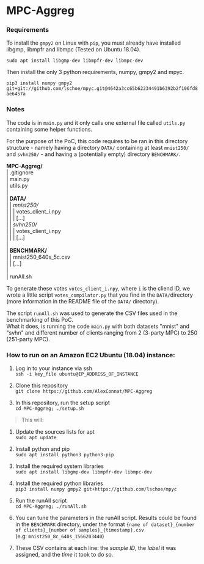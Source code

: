 # MPC-Aggreg



### Requirements

To install the `gmpy2` on Linux with `pip`, you must already have installed libgmp, libmpfr and libmpc (Tested on Ubuntu 18.04).

`sudo apt install libgmp-dev libmpfr-dev libmpc-dev`



Then install the only 3 python requirements, numpy, gmpy2 and mpyc.

`pip3 install numpy gmpy2 git+git://github.com/lschoe/mpyc.git@4642a3cc65b62234491b6392b2f106fd8ae6457a`



### Notes

The code is in `main.py` and it only calls one external file called `utils.py` containing some helper functions.

For the purpose of the PoC, this code requires to be ran in this directory structure - namely having a directory `DATA/` containing at least `mnist250/` and `svhn250/` - and having a (potentially empty) directory `BENCHMARK/`.



**MPC-Aggreg/** <br>
| .gitignore <br>
| main.py <br>
| utils.py <br>
| <br>
| **DATA/** <br>
| | *mnist250/* <br>
| | |  votes_client_i.npy <br>
| | |  […] <br>
| | *svhn250/* <br>
| | |  votes_client_i.npy <br>
| | |  […] <br>
| <br>
| **BENCHMARK/** <br>
| | mnist250_640s_5c.csv <br>
| | […] <br>
| <br>
| runAll.sh <br>



To generate these votes `votes_client_i.npy`, where `i` is the cliend ID, we wrote a little script `votes_compilator.py` that you find in the `DATA/`directory (more information in the README file of the `DATA/` directory).



The script `runAll.sh` was used to generate the CSV files used in the benchmarking of this PoC. <br>
What it does, is running the code `main.py` with both datasets "mnist" and "svhn" and different number of clients ranging from 2 (3-party MPC) to 250 (251-party MPC).


### How to run on an Amazon EC2 Ubuntu (18.04) instance:

1) Log in to your instance via ssh <br>
`ssh -i key_file ubuntu@IP_ADDRESS_OF_INSTANCE`

2) Clone this repository <br>
`git clone https://github.com/AlexConnat/MPC-Aggreg`

3) In this repository, run the setup script <br>
`cd MPC-Aggreg; ./setup.sh`

> This will:
  
  1) Update the sources lists for apt <br>
  `sudo apt update`

  2) Install python and pip <br>
  `sudo apt install python3 python3-pip`

  3) Install the required system libraries <br>
  `sudo apt install libgmp-dev libmpfr-dev libmpc-dev`

  4) Install the required python libraries <br>
  `pip3 install numpy gmpy2 git+https://github.com/lschoe/mpyc`


7) Run the runAll script <br>
`cd MPC-Aggreg; ./runAll.sh`

8) You can tune the parameters in the runAll script. Results could be found in the `BENCHMARK` directory, under the format `{name of dataset}_{number of clients}_{number of samples}_{timestamp}.csv` <br>
(e.g: `mnist250_8c_640s_1566203440`)

9) These CSV contains at each line: the *sample ID*, the *label* it was assigned, and the *time* it took to do so. 
